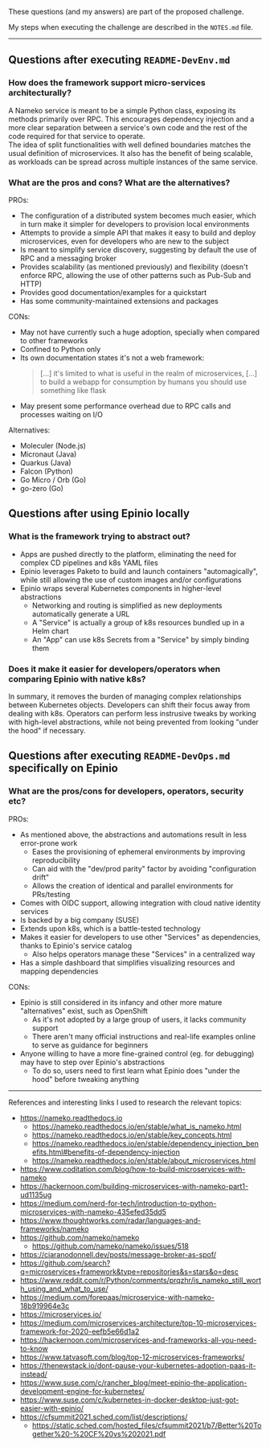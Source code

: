 These questions (and my answers) are part of the proposed challenge.

My steps when executing the challenge are described in the `NOTES.md` file.

<hr>

## Questions after executing `README-DevEnv.md`

### How does the framework support micro-services architecturally?

A Nameko service is meant to be a simple Python class, exposing its methods primarily over RPC.
This encourages dependency injection and a more clear separation between a service's own code and the rest of the code required for that service to operate.  
The idea of split functionalities with well defined boundaries matches the usual definition of microservices.
It also has the benefit of being scalable, as workloads can be spread across multiple instances of the same service.

### What are the pros and cons? What are the alternatives?

PROs:
- The configuration of a distributed system becomes much easier, which in turn make it simpler for developers to provision local environments
- Attempts to provide a simple API that makes it easy to build and deploy microservices, even for developers who are new to the subject
- Is meant to simplify service discovery, suggesting by default the use of RPC and a messaging broker
- Provides scalability (as mentioned previously) and flexibility (doesn't enforce RPC, allowing the use of other patterns such as Pub-Sub and HTTP)
- Provides good documentation/examples for a quickstart
- Has some community-maintained extensions and packages

CONs:
- May not have currently such a huge adoption, specially when compared to other frameworks
- Confined to Python only  
- Its own documentation states it's not a web framework:
	> [...] it's limited to what is useful in the realm of microservices, [...] to build a webapp for consumption by humans you should use something like flask
- May present some performance overhead due to RPC calls and processes waiting on I/O

Alternatives:
- Moleculer (Node.js)
- Micronaut (Java)
- Quarkus (Java)
- Falcon (Python)
- Go Micro / Orb (Go)
- go-zero (Go)

## Questions after using Epinio locally

### What is the framework trying to abstract out?

- Apps are pushed directly to the platform, eliminating the need for complex CD pipelines and k8s YAML files
- Epinio leverages Paketo to build and launch containers "automagically", while still allowing the use of custom images and/or configurations
- Epinio wraps several Kubernetes components in higher-level abstractions
	- Networking and routing is simplified as new deployments automatically generate a URL
	- A "Service" is actually a group of k8s resources bundled up in a Helm chart
	- An "App" can use k8s Secrets from a "Service" by simply binding them

### Does it make it easier for developers/operators when comparing Epinio with native k8s?

In summary, it removes the burden of managing complex relationships between Kubernetes objects. Developers can shift their focus away from dealing with k8s.
Operators can perform less instrusive tweaks by working with high-level abstractions, while not being prevented from looking "under the hood" if necessary.

## Questions after executing `README-DevOps.md` specifically on Epinio

### What are the pros/cons for developers, operators, security etc?

PROs:
- As mentioned above, the abstractions and automations result in less error-prone work
	- Eases the provisioning of ephemeral environments by improving reproducibility
	- Can aid with the "dev/prod parity" factor by avoiding "configuration drift"
	- Allows the creation of identical and parallel environments for PRs/testing
- Comes with OIDC support, allowing integration with cloud native identity services
- Is backed by a big company (SUSE)
- Extends upon k8s, which is a battle-tested technology
- Makes it easier for developers to use other "Services" as dependencies, thanks to Epinio's service catalog
	- Also helps operators manage these "Services" in a centralized way
- Has a simple dashboard that simplifies visualizing resources and mapping dependencies

CONs:
- Epinio is still considered in its infancy and other more mature "alternatives" exist, such as OpenShift
	- As it's not adopted by a large group of users, it lacks community support
	- There aren't many official instructions and real-life examples online to serve as guidance for beginners
- Anyone willing to have a more fine-grained control (eg. for debugging) may have to step over Epinio's abstractions
	- To do so, users need to first learn what Epinio does "under the hood" before tweaking anything

<hr>

References and interesting links I used to research the relevant topics:
- https://nameko.readthedocs.io
	- https://nameko.readthedocs.io/en/stable/what_is_nameko.html
	- https://nameko.readthedocs.io/en/stable/key_concepts.html
	- https://nameko.readthedocs.io/en/stable/dependency_injection_benefits.html#benefits-of-dependency-injection
	- https://nameko.readthedocs.io/en/stable/about_microservices.html
- https://www.coditation.com/blog/how-to-build-microservices-with-nameko
- https://hackernoon.com/building-microservices-with-nameko-part1-ud1135ug
- https://medium.com/nerd-for-tech/introduction-to-python-microservices-with-nameko-435efed35dd5
- https://www.thoughtworks.com/radar/languages-and-frameworks/nameko
- https://github.com/nameko/nameko
	- https://github.com/nameko/nameko/issues/518
- https://ciaranodonnell.dev/posts/message-broker-as-spof/
- https://github.com/search?q=microservices+framework&type=repositories&s=stars&o=desc
- https://www.reddit.com/r/Python/comments/prqzhr/is_nameko_still_worth_using_and_what_to_use/
- https://medium.com/forepaas/microservice-with-nameko-18b919964e3c
- https://microservices.io/
- https://medium.com/microservices-architecture/top-10-microservices-framework-for-2020-eefb5e66d1a2
- https://hackernoon.com/microservices-and-frameworks-all-you-need-to-know
- https://www.tatvasoft.com/blog/top-12-microservices-frameworks/
- https://thenewstack.io/dont-pause-your-kubernetes-adoption-paas-it-instead/
- https://www.suse.com/c/rancher_blog/meet-epinio-the-application-development-engine-for-kubernetes/
- https://www.suse.com/c/kubernetes-in-docker-desktop-just-got-easier-with-epinio/
- https://cfsummit2021.sched.com/list/descriptions/
	- https://static.sched.com/hosted_files/cfsummit2021/b7/Better%20Together%20-%20CF%20vs%202021.pdf
